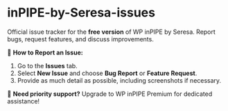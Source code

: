 # inPIPE-by-Seresa-issues
Official issue tracker for the **free version** of WP inPIPE by Seresa. Report bugs, request features, and discuss improvements.

📌 **How to Report an Issue:**  
1. Go to the **Issues** tab.  
2. Select **New Issue** and choose **Bug Report** or **Feature Request**.  
3. Provide as much detail as possible, including screenshots if necessary.  

🚀 **Need priority support?** Upgrade to WP inPIPE Premium for dedicated assistance!  
